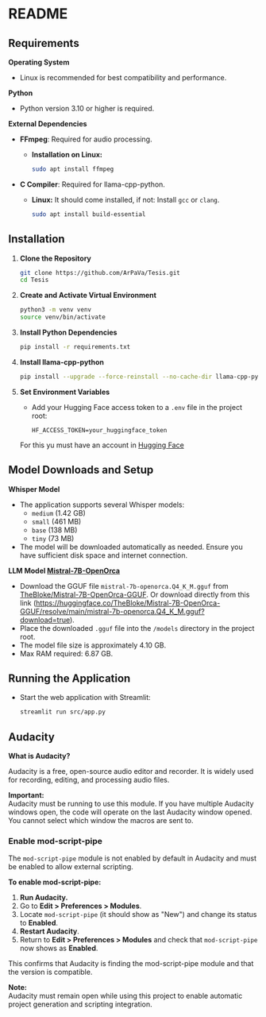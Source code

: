 # README

## Requirements

**Operating System**

- Linux is recommended for best compatibility and performance.

**Python**

- Python version 3.10 or higher is required.

**External Dependencies**

- **FFmpeg**: Required for audio processing.
  - **Installation on Linux:**
    ```bash
    sudo apt install ffmpeg
    ```

- **C Compiler**: Required for llama-cpp-python.
  - **Linux:** It should come installed, if not: Install `gcc` or `clang`.
    ```bash
    sudo apt install build-essential
    ```

## Installation

1. **Clone the Repository**
   ```bash
   git clone https://github.com/ArPaVa/Tesis.git
   cd Tesis
   ```

2. **Create and Activate Virtual Environment**
   ```bash
   python3 -m venv venv
   source venv/bin/activate
   ```

3. **Install Python Dependencies**
   ```bash
   pip install -r requirements.txt
   ```

4. **Install llama-cpp-python**
   ```bash
   pip install --upgrade --force-reinstall --no-cache-dir llama-cpp-python
   ```

5. **Set Environment Variables**
   - Add your Hugging Face access token to a `.env` file in the project root:
     ```
     HF_ACCESS_TOKEN=your_huggingface_token
     ```
    For this yu must have an account in [Hugging Face](https://huggingface.co)

## Model Downloads and Setup

**Whisper Model**

- The application supports several Whisper models:
  - `medium` (1.42 GB)
  - `small` (461 MB)
  - `base` (138 MB)
  - `tiny` (73 MB)
- The model will be downloaded automatically as needed. Ensure you have sufficient disk space and internet connection.

**LLM Model [Mistral-7B-OpenOrca](https://huggingface.co/Open-Orca/Mistral-7B-OpenOrca)**

- Download the GGUF file `mistral-7b-openorca.Q4_K_M.gguf` from [TheBloke/Mistral-7B-OpenOrca-GGUF](https://huggingface.co/TheBloke/Mistral-7B-OpenOrca-GGUF?show_file_info=mistral-7b-openorca.Q4_K_M.gguf). Or download directly from this link (https://huggingface.co/TheBloke/Mistral-7B-OpenOrca-GGUF/resolve/main/mistral-7b-openorca.Q4_K_M.gguf?download=true).
- Place the downloaded `.gguf` file into the `/models` directory in the project root.
- The model file size is approximately 4.10 GB.
- Max RAM required: 6.87 GB.

## Running the Application

- Start the web application with Streamlit:
  ```bash
  streamlit run src/app.py
  ```

## Audacity

**What is Audacity?**

Audacity is a free, open-source audio editor and recorder. It is widely used for recording, editing, and processing audio files.

**Important:**  
Audacity must be running to use this module. If you have multiple Audacity windows open, the code will operate on the last Audacity window opened. You cannot select which window the macros are sent to.

### Enable mod-script-pipe

The `mod-script-pipe` module is not enabled by default in Audacity and must be enabled to allow external scripting.

**To enable mod-script-pipe:**

1. **Run Audacity.**
2. Go to **Edit > Preferences > Modules**.
3. Locate `mod-script-pipe` (it should show as "New") and change its status to **Enabled**.
4. **Restart Audacity**.
5. Return to **Edit > Preferences > Modules** and check that `mod-script-pipe` now shows as **Enabled**.

This confirms that Audacity is finding the mod-script-pipe module and that the version is compatible.

**Note:**  
Audacity must remain open while using this project to enable automatic project generation and scripting integration.
